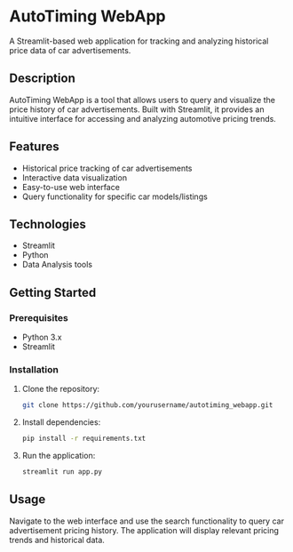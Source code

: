 # AutoTiming WebApp

A Streamlit-based web application for tracking and analyzing historical price data of car advertisements.

## Description

AutoTiming WebApp is a tool that allows users to query and visualize the price history of car advertisements. Built with Streamlit, it provides an intuitive interface for accessing and analyzing automotive pricing trends.

## Features

- Historical price tracking of car advertisements
- Interactive data visualization
- Easy-to-use web interface
- Query functionality for specific car models/listings

## Technologies

- Streamlit
- Python
- Data Analysis tools

## Getting Started

### Prerequisites

- Python 3.x
- Streamlit

### Installation

1. Clone the repository:
   ```bash
   git clone https://github.com/yourusername/autotiming_webapp.git
   ```

2. Install dependencies:
   ```bash
   pip install -r requirements.txt
   ```

3. Run the application:
   ```bash
   streamlit run app.py
   ```

## Usage

Navigate to the web interface and use the search functionality to query car advertisement pricing history. The application will display relevant pricing trends and historical data.